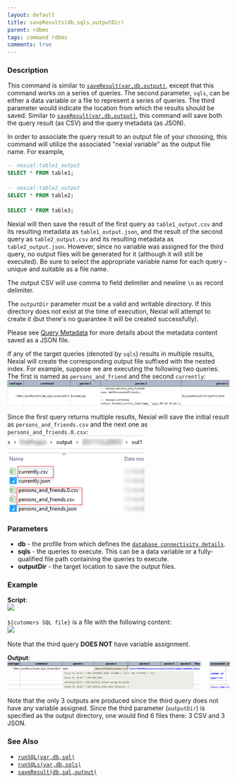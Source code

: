 ```yaml
---
layout: default
title: saveResults(db,sqls,outputDir)
parent: rdbms
tags: command rdbms
comments: true
---
```



### Description
This command is similar to [`saveResult(var,db,output)`](saveResult(db,sql,output)), except that this command works 
on a series of queries. The second parameter, `sqls`, can be either a data variable or a file to represent a series 
of queries. The third parameter would indicate the location from which the results should be saved. Similar to 
[`saveResult(var,db,output)`](saveResult(db,sql,output)), this command will save both the query result (as CSV) and 
the query metadata (as JSON).

In order to associate the query result to an output file of your choosing, this command will utilize the associated 
"nexial variable" as the output file name. For example,

```sql
-- nexial:table1_output
SELECT * FROM table1;

-- nexial:table2_output
SELECT * FROM table2;

SELECT * FROM table3;
```

Nexial will then save the result of the first query as `table1_output.csv` and its resulting metadata as 
`table1_output.json`, and the result of the second query as `table2_output.csv` and its resulting metadata as 
`table2_output.json`. However, since no variable was assigned for the third query, no output files will be 
generated for it (although it will still be executed). Be sure to select the appropriate variable name for each 
query - unique and suitable as a file name.

The output CSV will use comma to field delimiter and newline `\n` as record delimiter.

The `outputDir` parameter must be a valid and writable directory. If this directory does not exist at the time of 
execution, Nexial will attempt to create it (but there's no guarantee it will be created successfully).

Please see [Query Metadata](saveResult(db,sql,output)#query-metadata) for more details about the metadata content 
saved as a JSON file.

If any of the target queries (denoted by `sqls`) results in multiple results, Nexial will create the corresponding 
output file suffixed with the nested index. For example, suppose we are executing the following two queries. The first
is named as `persons_and_friend` and the second `currently`:<br/>
![](image/saveResults_04.png)

Since the first query returns multiple results, Nexial will save the initial result as `persons_and_friends.csv` and the
next one as `persons_and_friends.0.csv`:<br/>
![](image/saveResults_05.png)


### Parameters
- **db** - the profile from which defines the [`database connectivity details`](dbConnectionSetup).
- **sqls** - the queries to execute. This can be a data variable or a fully-qualified file path containing the 
  queries to execute.
- **outputDir** - the target location to save the output files.


### Example
**Script**:<br/>
![](image/saveResults_01.png)

`${cutomers SQL file}` is a file with the following content:<br/>
![](image/saveResults_02.png)

Note that the third query **DOES NOT** have variable assignment.


**Output**:<br/>
![](image/saveResults_03.png)

Note that the only 3 outputs are produced since the third query does not have any variable assigned. Since the third
parameter (`outputDir`) is specified as the output directory, one would find 6 files there: 3 CSV and 3 JSON.


### See Also
- [`runSQL(var,db,sql)`](runSQL(var,db,sql))
- [`runSQLs(var,db,sqls)`](runSQLs(var,db,sqls))
- [`saveResult(db,sql,output)`](saveResult(db,sql,output))
